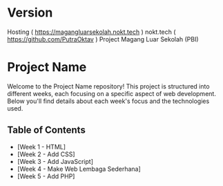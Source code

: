 # Version
Hosting ( https://magangluarsekolah.nokt.tech )
nokt.tech ( https://github.com/PutraOktav ) 
Project Magang Luar Sekolah (PBI) 

# Project Name

Welcome to the Project Name repository! This project is structured into different weeks, each focusing on a specific aspect of web development. Below you'll find details about each week's focus and the technologies used.

## Table of Contents

- [Week 1 - HTML]
- [Week 2 - Add CSS]
- [Week 3 - Add JavaScript]
- [Week 4 - Make Web Lembaga Sederhana]
- [Week 5 - Add PHP]
